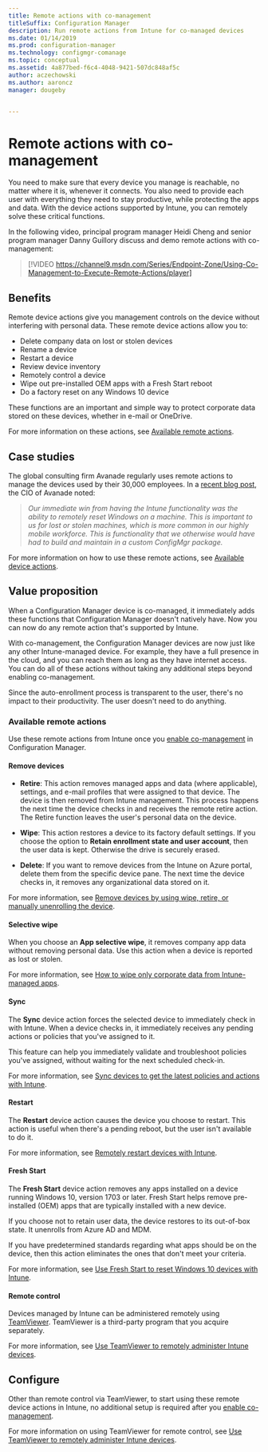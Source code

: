```yaml
---
title: Remote actions with co-management
titleSuffix: Configuration Manager
description: Run remote actions from Intune for co-managed devices
ms.date: 01/14/2019
ms.prod: configuration-manager
ms.technology: configmgr-comanage
ms.topic: conceptual
ms.assetid: 4a877bed-f6c4-4048-9421-507dc848af5c
author: aczechowski
ms.author: aaroncz
manager: dougeby


---
```


# Remote actions with co-management

You need to make sure that every device you manage is reachable, no matter where it is, whenever it connects. You also need to provide each user with everything they need to stay productive, while protecting the apps and data. With the device actions supported by Intune, you can remotely solve these critical functions.

In the following video, principal program manager Heidi Cheng and senior program manager Danny Guillory discuss and demo remote actions with co-management:

> [!VIDEO https://channel9.msdn.com/Series/Endpoint-Zone/Using-Co-Management-to-Execute-Remote-Actions/player]



## Benefits

Remote device actions give you management controls on the device without interfering with personal data. These remote device actions allow you to: 
- Delete company data on lost or stolen devices  
- Rename a device  
- Restart a device  
- Review device inventory  
- Remotely control a device  
- Wipe out pre-installed OEM apps with a Fresh Start reboot  
- Do a factory reset on any Windows 10 device  

These functions are an important and simple way to protect corporate data stored on these devices, whether in e-mail or OneDrive.

For more information on these actions, see [Available remote actions](#available-remote-actions). 



## Case studies

The global consulting firm Avanade regularly uses remote actions to manage the devices used by their 30,000 employees. In a [recent blog post](https://www.microsoft.com/microsoft-365/blog/2018/02/07/the-future-is-on-the-other-side-of-this-bridge/), the CIO of Avanade noted:

> *Our immediate win from having the Intune functionality was the ability to remotely reset Windows on a machine. This is important to us for lost or stolen machines, which is more common in our highly mobile workforce.*
> *This is functionality that we otherwise would have had to build and maintain in a custom ConfigMgr package.*

For more information on how to use these remote actions, see [Available device actions](https://docs.microsoft.com/intune/device-management#available-device-actions).


## Value proposition

When a Configuration Manager device is co-managed, it immediately adds these functions that Configuration Manager doesn't natively have. Now you can now do any remote action that's supported by Intune. 

With co-management, the Configuration Manager devices are now just like any other Intune-managed device. For example, they have a full presence in the cloud, and you can reach them as long as they have internet access. You can do all of these actions without taking any additional steps beyond enabling co-management.

Since the auto-enrollment process is transparent to the user, there's no impact to their productivity. The user doesn't need to do anything.


### Available remote actions

Use these remote actions from Intune once you [enable co-management](how-to-enable.md) in Configuration Manager.

#### Remove devices
- **Retire**: This action removes managed apps and data (where applicable), settings, and e-mail profiles that were assigned to that device. The device is then removed from Intune management. This process happens the next time the device checks in and receives the remote retire action. The Retire function leaves the user's personal data on the device.  

- **Wipe**: This action restores a device to its factory default settings. If you choose the option to **Retain enrollment state and user account**, then the user data is kept. Otherwise the drive is securely erased.  

- **Delete**: If you want to remove devices from the Intune on Azure portal, delete them from the specific device pane. The next time the device checks in, it removes any organizational data stored on it.  

For more information, see [Remove devices by using wipe, retire, or manually unenrolling the device](https://docs.microsoft.com/intune/devices-wipe).

#### Selective wipe
<!--SCCMDocs issue 973-->
When you choose an **App selective wipe**, it removes company app data without removing personal data. Use this action when a device is reported as lost or stolen. 

For more information, see [How to wipe only corporate data from Intune-managed apps](https://docs.microsoft.com/intune/apps-selective-wipe).

#### Sync
The **Sync** device action forces the selected device to immediately check in with Intune. When a device checks in, it immediately receives any pending actions or policies that you've assigned to it.

This feature can help you immediately validate and troubleshoot policies you've assigned, without waiting for the next scheduled check-in.

For more information, see [Sync devices to get the latest policies and actions with Intune](https://docs.microsoft.com/intune/device-sync).

#### Restart
The **Restart** device action causes the device you choose to restart. This action is useful when there's a pending reboot, but the user isn't available to do it.

For more information, see [Remotely restart devices with Intune](https://docs.microsoft.com/intune/device-restart).

#### Fresh Start
The **Fresh Start** device action removes any apps installed on a device running Windows 10, version 1703 or later. Fresh Start helps remove pre-installed (OEM) apps that are typically installed with a new device.

If you choose not to retain user data, the device restores to its out-of-box state. It unenrolls from Azure AD and MDM.

If you have predetermined standards regarding what apps should be on the device, then this action eliminates the ones that don't meet your criteria.

For more information, see [Use Fresh Start to reset Windows 10 devices with Intune](https://docs.microsoft.com/intune/device-fresh-start). 

#### Remote control
Devices managed by Intune can be administered remotely using [TeamViewer](https://www.teamviewer.com/). TeamViewer is a third-party program that you acquire separately.

For more information, see [Use TeamViewer to remotely administer Intune devices](https://docs.microsoft.com/intune/device-profile-android-teamviewer). 



## Configure

Other than remote control via TeamViewer, to start using these remote device actions in Intune, no additional setup is required after you [enable co-management](how-to-enable.md).

For more information on using TeamViewer for remote control, see [Use TeamViewer to remotely administer Intune devices](https://docs.microsoft.com/intune/device-profile-android-teamviewer). 

